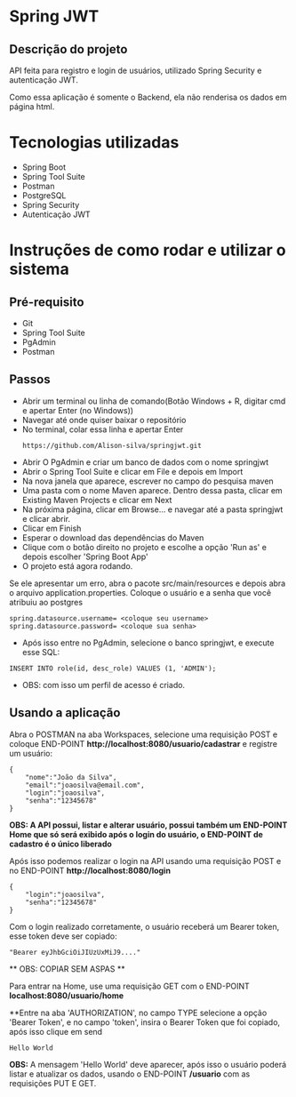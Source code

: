 # Spring JWT
## Descrição do projeto

API feita para registro e login de usuários, utilizado Spring Security e autenticação JWT.

Como essa aplicação é somente o Backend, ela não renderisa os dados em página html.

# Tecnologias utilizadas

* Spring Boot
* Spring Tool Suite
* Postman
* PostgreSQL
* Spring Security
* Autenticação JWT


# Instruções de como rodar e utilizar o sistema

## Pré-requisito

* Git
* Spring Tool Suite
* PgAdmin
* Postman

## Passos

- Abrir um terminal ou linha de comando(Botão Windows + R, digitar cmd e apertar Enter (no Windows))
- Navegar até onde quiser baixar o repositório
- No terminal, colar essa linha e apertar Enter
  ```
  https://github.com/Alison-silva/springjwt.git
  ```
- Abrir O PgAdmin e criar um banco de dados com o nome springjwt
- Abrir o Spring Tool Suite e clicar em File e depois em Import
- Na nova janela que aparece, escrever no campo do pesquisa maven
- Uma pasta com o nome Maven aparece. Dentro dessa pasta, clicar em Existing Maven Projects e clicar em Next
- Na próxima página, clicar em Browse... e navegar até a pasta springjwt e clicar abrir.
- Clicar em Finish
- Esperar o download das dependências do Maven
- Clique com o botão direito no projeto e escolhe a opção 'Run as' e depois escolher 'Spring Boot App'
- O projeto está agora rodando.

Se ele apresentar um erro, abra o pacote src/main/resources e depois abra o arquivo application.properties.
Coloque o usuário e a senha que você atribuiu ao postgres
 ```
spring.datasource.username= <coloque seu username>
spring.datasource.password= <coloque sua senha>
```
- Após isso entre no PgAdmin, selecione o banco springjwt, e execute esse SQL:
```
INSERT INTO role(id, desc_role) VALUES (1, 'ADMIN');
```
- OBS: com isso um perfil de acesso é criado.


## Usando a aplicação

Abra o POSTMAN na aba Workspaces, selecione uma requisição POST e 
coloque END-POINT **http://localhost:8080/usuario/cadastrar** e 
registre um usuário:

```
{
    "nome":"João da Silva",
    "email":"joaosilva@email.com",
    "login":"joaosilva",
    "senha":"12345678"
}
```
**OBS: A API possui, listar e alterar usuário, possui também um END-POINT Home
que só será exibido após o login do usuário, o END-POINT de cadastro é o único liberado**

Após isso podemos realizar o login na API usando uma requisição POST e
no END-POINT **http://localhost:8080/login**
```
{
    "login":"joaosilva",
    "senha":"12345678"
}
```
Com o login realizado corretamente, o usuário receberá um Bearer token, esse 
token deve ser copiado:

```
"Bearer eyJhbGciOiJIUzUxMiJ9...."
```

** OBS: COPIAR SEM ASPAS  **

Para entrar na Home, use uma requisição GET com o END-POINT **localhost:8080/usuario/home**

**Entre na aba 'AUTHORIZATION', no campo TYPE selecione a opção 'Bearer Token',
e no campo 'token', insira o Bearer Token que foi copiado, após isso clique em send 
```
Hello World
```
**OBS:** A mensagem 'Hello World' deve aparecer, após isso o usuário poderá 
listar e atualizar os dados, usando o END-POINT **/usuario** com as requisições PUT E GET.
